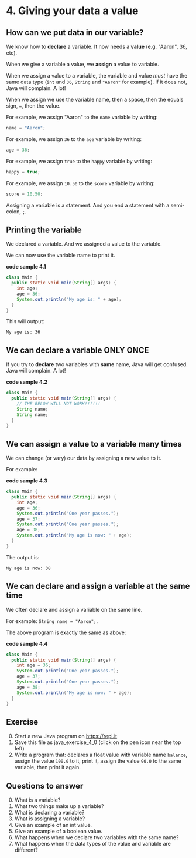 # 4. Giving your data a value

## How can we put data in our variable?

We know how to **declare** a variable. It now needs a **value** (e.g. "Aaron", 36, etc).

When we give a variable a value, we **assign** a value to variable. 

When we assign a value to a variable, the variable and value *must* have the same data type (`int` and `36`, `String` and `"Aaron"` for example). If it does not, Java will complain. A lot!

When we assign we use the variable name, then a space, then the equals sign, `=`, then the value.

For example, we assign "Aaron" to the `name` variable by writing:

```java
name = "Aaron";
```

For example, we assign `36` to the `age` variable by writing:

```java
age = 36;
````

For example, we assign `true` to the `happy` variable by writing:


```java
happy = true;
````

For example, we assign `10.50` to the `score` variable by writing:

```java
score = 10.50;
````

Assigning a variable is a statement. And you end a statement with a semi-colon, `;`.

## Printing the variable

We declared a variable. And we assigned a value to the variable. 

We can now use the variable name to print it.

**code sample 4.1**
```java
class Main {
  public static void main(String[] args) {
    int age;
    age = 36;
    System.out.println("My age is: " + age);
  }
}
```

This will output:

```
My age is: 36
```

## We can declare a variable ONLY ONCE

If you try to **declare** two variables with **same** name, Java will get confused. Java will complain. A lot!

**code sample 4.2**
```java
class Main {
  public static void main(String[] args) {
    // THE BELOW WILL NOT WORK!!!!!!
    String name;
    String name;
  }
}
```

## We can assign a value to a variable many times

We can change (or vary) our data by assigning a new value to it.

For example:

**code sample 4.3**
```java
class Main {
  public static void main(String[] args) {
    int age;
    age = 36;
    System.out.println("One year passes.");
    age = 37;
    System.out.println("One year passes.");
    age = 38;
    System.out.println("My age is now: " + age);
  }
}
```

The output is:

```
My age is now: 38
```

## We can declare and assign a variable at the same time

We often declare and assign a variable on the same line.

For example: `String name = "Aaron";`.

The above program is exactly the same as above:

**code sample 4.4**
```java
class Main {
  public static void main(String[] args) {
    int age = 36;
    System.out.println("One year passes.");
    age = 37;
    System.out.println("One year passes.");
    age = 38;
    System.out.println("My age is now: " + age);
  }
}
```

## Exercise

0. Start a new Java program on https://repl.it
0. Save this file as java_exercise_4_0 (click on the pen icon near the top left)
0. Write a program that: declares a float value with variable name `balance`, assign the value `100.0` to it, print it, assign the value `90.0` to the same variable, then print it again.

## Questions to answer

0. What is a variable?
0. What two things make up a variable?
0. What is declaring a variable?
0. What is assigning a variable?
0. Give an example of an int value.
0. Give an example of a boolean value.
0. What happens when we declare two variables with the same name?
0. What happens when the data types of the value and variable are different?
